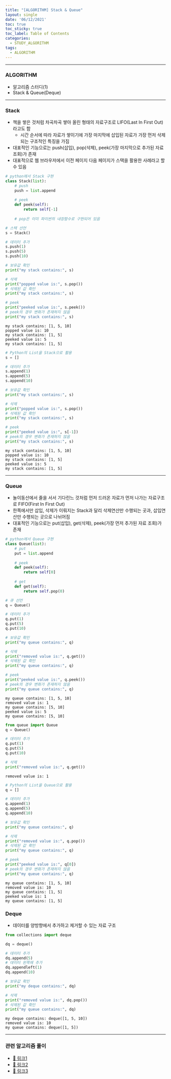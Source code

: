 ```yaml
---
title: "[ALGORITHM] Stack & Queue"
layout: single
date: '06/12/2021'
toc: true
toc_sticky: true
toc_label: Table of Contents
categories:
  - STUDY_ALGORITHM
tags:
  - ALGORITHM
---
```


---
### ALGORITHM
* 알고리즘 스터디(1)
* Stack & Queue(Deque)

---

### Stack
* 책을 쌓은 것처럼 차곡차곡 쌓아 올린 형태의 자료구조로 LIFO(Last In First Out)라고도 함
    * 시간 순서에 따라 자료가 쌓이기에 가장 마지막에 삽입된 자료가 가장 먼저 삭제되는 구조적인 특징을 가짐
* 대표적인 기능으로는 push(삽입), pop(삭제), peek(가장 마지막으로 추가된 자료 조회)가 존재
* 대표적으로 웹 브라우저에서 이전 페이지 다음 페이지가 스택을 활용한 사례라고 할 수 있음


```python
# python에서 Stack 구현
class Stack(list):
    # push
    push = list.append
    
    # peek
    def peek(self):
        return self[-1]
    
    # pop은 이미 파이썬의 내장함수로 구현되어 있음
```


```python
# 스텍 선언
s = Stack()

# 데이터 추가
s.push(1)
s.push(5)
s.push(10)

# 보유값 확인
print("my stack contains:", s)

# 삭제
print("popped value is:", s.pop())
# 삭제된 값 확인
print("my stack contains:", s)

# peek
print("peeked value is:", s.peek())
# peek의 경우 변화가 존재하지 않음
print("my stack contains:", s)
```

    my stack contains: [1, 5, 10]
    popped value is: 10
    my stack contains: [1, 5]
    peeked value is: 5
    my stack contains: [1, 5]



```python
# Python의 List을 Stack으로 활용
s = []

# 데이터 추가
s.append(1)
s.append(5)
s.append(10)

# 보유값 확인
print("my stack contains:", s)

# 삭제
print("popped value is:", s.pop())
# 삭제된 값 확인
print("my stack contains:", s)

# peek
print("peeked value is:", s[-1])
# peek의 경우 변화가 존재하지 않음
print("my stack contains:", s)
```

    my stack contains: [1, 5, 10]
    popped value is: 10
    my stack contains: [1, 5]
    peeked value is: 5
    my stack contains: [1, 5]


---

### Queue
* 놀이동산에서 줄을 서서 기다린느 것처럼 먼저 드러온 자료가 먼저 나가는 자료구조로 FIFO(First In First Out)
* 한쪽에서만 삽입, 삭제가 이뤄지는 Stack과 달리 삭제연산만 수행되는 곳과, 삽입연산만 수행되는 곳으로 나뉘어짐
* 대표적인 기능으로는 put(삽입), get(삭제), peek(가장 먼저 추가된 자료 조회)가 존재


```python
# python에서 Queue 구현
class Queue(list):
    # put
    put = list.append
    
    # peek
    def peek(self):
        return self[0]
    
    # get
    def get(self):
        return self.pop(0)
```


```python
# 큐 선언
q = Queue()

# 데이터 추가
q.put(1)
q.put(5)
q.put(10)

# 보유값 확인
print("my queue contains:", q)

# 삭제
print("removed value is:", q.get())
# 삭제된 값 확인
print("my queue contains:", q)

# peek
print("peeked value is:", q.peek())
# peek의 경우 변화가 존재하지 않음
print("my queue contains:", q)
```

    my queue contains: [1, 5, 10]
    removed value is: 1
    my queue contains: [5, 10]
    peeked value is: 5
    my queue contains: [5, 10]



```python
from queue import Queue
q = Queue()

# 데이터 추가
q.put(1)
q.put(5)
q.put(10)

# 삭제
print("removed value is:", q.get())
```

    removed value is: 1



```python
# Python의 List을 Queue으로 활용
q = []

# 데이터 추가
q.append(1)
q.append(5)
q.append(10)

# 보유값 확인
print("my queue contains:", q)

# 삭제
print("removed value is:", q.pop())
# 삭제된 값 확인
print("my queue contains:", q)

# peek
print("peeked value is:", q[0])
# peek의 경우 변화가 존재하지 않음
print("my queue contains:", q)
```

    my queue contains: [1, 5, 10]
    removed value is: 10
    my queue contains: [1, 5]
    peeked value is: 1
    my queue contains: [1, 5]


### Deque
* 데이터를 양방향에서 추가하고 제거할 수 있는 자료 구조


```python
from collections import deque

dq = deque()

# 데이터 추가
dq.append(5)
# 데이터 왼쪽에 추가
dq.appendleft(1)
dq.append(10)

# 보유값 확인
print("my deque contains:", dq)

# 삭제
print("removed value is:", dq.pop())
# 삭제된 값 확인
print("my queue contains:", dq)
```

    my deque contains: deque([1, 5, 10])
    removed value is: 10
    my queue contains: deque([1, 5])


---

### 관련 알고리즘 풀이
* [🔗 링크1](https://carl020958.github.io/programmers/programmers_coding_test(8)/#주식가격)
* [🔗 링크2](https://carl020958.github.io/programmers/programmers_coding_test(8)/#기능개발)
* [🔗 링크3](https://carl020958.github.io/programmers/programmers_coding_test(8)/#다리를-지나는-트럭)
